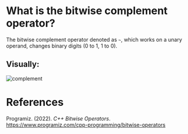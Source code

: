 # What is the bitwise complement operator? 

The bitwise complement operator denoted as <code>~</code>, which works on a unary operand, changes binary digits (0 to 1, 1 to 0). 


## Visually: 
![complement](https://user-images.githubusercontent.com/109105989/207989462-49f37971-92a9-4e4f-b095-df5f1878fec5.png)


# References 
Programiz. (2022). *C++ Bitwise Operators*. <https://www.programiz.com/cpp-programming/bitwise-operators> 

